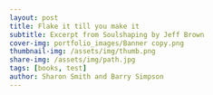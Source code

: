 ```yaml
---
layout: post
title: Flake it till you make it
subtitle: Excerpt from Soulshaping by Jeff Brown
cover-img: portfolio_images/Banner copy.png
thumbnail-img: /assets/img/thumb.png
share-img: /assets/img/path.jpg
tags: [books, test]
author: Sharon Smith and Barry Simpson
---
```


